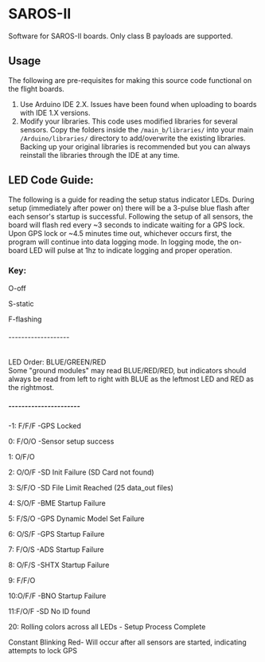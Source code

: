 
# SAROS-II

Software for SAROS-II boards. Only class B payloads are supported.

## Usage
The following are pre-requisites for making this source code functional on the flight boards. 

 1. Use Arduino IDE 2.X. Issues have been found when uploading to boards with IDE 1.X versions.
 2. Modify your libraries. This code uses modified libraries for several sensors. Copy the folders inside the `/main_b/libraries/` into your main `/Arduino/libraries/` directory to add/overwrite the existing libraries. Backing up your original libraries is recommended but you can always reinstall the libraries through the IDE at any time. 

  

## LED Code Guide:
The following is a guide for reading the setup status indicator LEDs. During setup (immediately after power on) there will be a 3-pulse blue flash after each sensor's startup is successful. Following the setup of all sensors, the board will flash red every ~3 seconds to indicate waiting for a GPS lock. Upon GPS lock or ~4.5 minutes time out, whichever occurs first, the program will continue into data logging mode. In logging mode, the on-board LED will pulse at 1hz to indicate logging and proper operation. <br>

### Key:
O-off <br>

S-static <br>

F-flashing <br>
###### -------------------
LED Order: BLUE/GREEN/RED <br>
Some "ground modules" may read BLUE/RED/RED,  but indicators should always be read from left to right with BLUE as the leftmost LED and RED as the rightmost.
##### ----------------------

-1: F/F/F -GPS Locked <br>

0:  F/O/O -Sensor setup success<br>

1:  O/F/O <br>

2:  O/O/F -SD Init Failure (SD Card not found) <br>

3:  S/F/O -SD File Limit Reached (25 data_out files) <br>

4:  S/O/F -BME Startup Failure <br>

5:  F/S/O -GPS Dynamic Model Set Failure<br>

6:  O/S/F -GPS Startup Failure <br>

7:  F/O/S -ADS Startup Failure <br>

8:  O/F/S -SHTX Startup Failure <br>

9:  F/F/O <br>

10:O/F/F -BNO Startup Failure <br>

11:F/O/F  -SD No ID found <br>

20: Rolling colors across all LEDs - Setup Process Complete <br>

Constant Blinking Red- Will occur after all sensors are started, indicating attempts to lock GPS <br>
